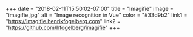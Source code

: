 +++ 
date = "2018-02-11T15:50:02-07:00" 
title = "Imagifie" 
image = "imagifie.jpg" 
alt = "Image recognition in Vue" 
color = "#33d9b2" 
link1 = "https://imagifie.henrikfogelberg.com" 
link2 = "https://github.com/hfogelberg/imagifie"
+++
